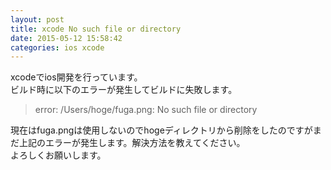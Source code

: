 ```yaml
---
layout: post
title: xcode No such file or directory
date: 2015-05-12 15:58:42
categories: ios xcode
---
```

<p>xcodeでios開発を行っています。<br>
ビルド時に以下のエラーが発生してビルドに失敗します。</p>

<blockquote>
  <p>error: /Users/hoge/fuga.png: No such file or directory</p>
</blockquote>

<p>現在はfuga.pngは使用しないのでhogeディレクトリから削除をしたのですがまだ上記のエラーが発生します。解決方法を教えてください。<br>
よろしくお願いします。</p>
